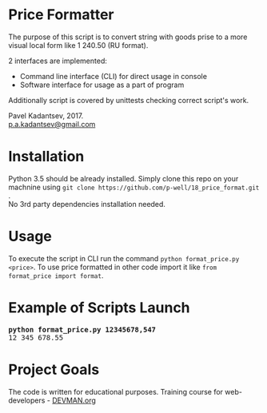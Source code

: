# Price Formatter

The purpose of this script is to convert string with goods prise to a more visual local form like 1 240.50 (RU format).

2 interfaces are implemented:

 - Command line interface (CLI) for direct usage in console
 - Software interface for usage as a part of program
 
 Additionally script is covered by unittests checking correct script's work.

Pavel Kadantsev, 2017. <br/>
p.a.kadantsev@gmail.com


# Installation

Python 3.5 should be already installed.
Simply clone this repo on your machnine using ```git clone https://github.com/p-well/18_price_format.git ```. <br />
No 3rd party dependencies installation needed.


# Usage

To execute the script in CLI run the command ```python format_price.py <price>```.
To use price formatted in other code import it like ```from format_price import format```.


# Example of Scripts Launch

<pre>
<b>python format_price.py 12345678,547</b>
12 345 678.55
</pre>


# Project Goals

The code is written for educational purposes. Training course for web-developers - [DEVMAN.org](https://devman.org)
